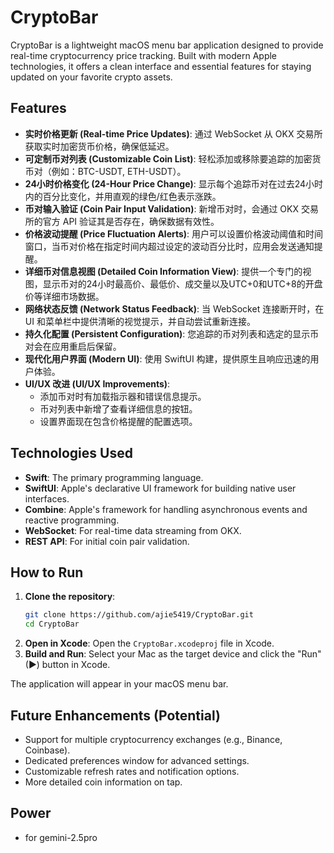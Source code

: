 # CryptoBar

CryptoBar is a lightweight macOS menu bar application designed to provide real-time cryptocurrency price tracking. Built with modern Apple technologies, it offers a clean interface and essential features for staying updated on your favorite crypto assets.

## Features

-   **实时价格更新 (Real-time Price Updates)**: 通过 WebSocket 从 OKX 交易所获取实时加密货币价格，确保低延迟。
-   **可定制币对列表 (Customizable Coin List)**: 轻松添加或移除要追踪的加密货币对（例如：BTC-USDT, ETH-USDT）。
-   **24小时价格变化 (24-Hour Price Change)**: 显示每个追踪币对在过去24小时内的百分比变化，并用直观的绿色/红色表示涨跌。
-   **币对输入验证 (Coin Pair Input Validation)**: 新增币对时，会通过 OKX 交易所的官方 API 验证其是否存在，确保数据有效性。
-   **价格波动提醒 (Price Fluctuation Alerts)**: 用户可以设置价格波动阈值和时间窗口，当币对价格在指定时间内超过设定的波动百分比时，应用会发送通知提醒。
-   **详细币对信息视图 (Detailed Coin Information View)**: 提供一个专门的视图，显示币对的24小时最高价、最低价、成交量以及UTC+0和UTC+8的开盘价等详细市场数据。
-   **网络状态反馈 (Network Status Feedback)**: 当 WebSocket 连接断开时，在 UI 和菜单栏中提供清晰的视觉提示，并自动尝试重新连接。
-   **持久化配置 (Persistent Configuration)**: 您追踪的币对列表和选定的显示币对会在应用重启后保留。
-   **现代化用户界面 (Modern UI)**: 使用 SwiftUI 构建，提供原生且响应迅速的用户体验。
-   **UI/UX 改进 (UI/UX Improvements)**:
    *   添加币对时有加载指示器和错误信息提示。
    *   币对列表中新增了查看详细信息的按钮。
    *   设置界面现在包含价格提醒的配置选项。

## Technologies Used

-   **Swift**: The primary programming language.
-   **SwiftUI**: Apple's declarative UI framework for building native user interfaces.
-   **Combine**: Apple's framework for handling asynchronous events and reactive programming.
-   **WebSocket**: For real-time data streaming from OKX.
-   **REST API**: For initial coin pair validation.

## How to Run

1.  **Clone the repository**:
    ```bash
    git clone https://github.com/ajie5419/CryptoBar.git
    cd CryptoBar
    ```
2.  **Open in Xcode**: Open the `CryptoBar.xcodeproj` file in Xcode.
3.  **Build and Run**: Select your Mac as the target device and click the "Run" (▶) button in Xcode.

The application will appear in your macOS menu bar.

## Future Enhancements (Potential)

-   Support for multiple cryptocurrency exchanges (e.g., Binance, Coinbase).
-   Dedicated preferences window for advanced settings.
-   Customizable refresh rates and notification options.
-   More detailed coin information on tap.
## Power
-   for gemini-2.5pro
